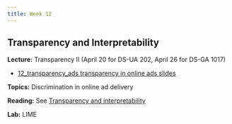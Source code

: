 ```yaml
---
title: Week 12
---
```


## Transparency and Interpretability

**Lecture:** Transparency II (April 20 for DS-UA 202, April 26 for DS-GA 1017)

*   [12_transparency_ads transparency in online ads slides](../../../assets/12_Transparency_Ads.pdf)

**Topics:** Discrimination in online ad delivery

**Reading:** See [Transparency and interpretability](../../../assets/transparency_reader.pdf)

**Lab:** LIME
